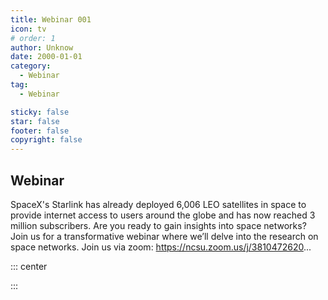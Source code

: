 ```yaml
---
title: Webinar 001
icon: tv
# order: 1
author: Unknow
date: 2000-01-01
category:
  - Webinar
tag:
  - Webinar

sticky: false
star: false
footer: false
copyright: false
---
```


## Webinar

SpaceX's Starlink has already deployed 6,006 LEO satellites in space to provide internet access to users around the globe and has now reached 3 million subscribers. Are you ready to gain insights into space networks? Join us for a transformative webinar where we’ll delve into the research on space networks.
Join us via zoom: https://ncsu.zoom.us/j/3810472620...

::: center

<!-- <img src="C:\Users\muysengly\Desktop\my_github\cics\src\webinar\image-20250225114909868.png" alt="image-20250225114909868" /> -->

:::
